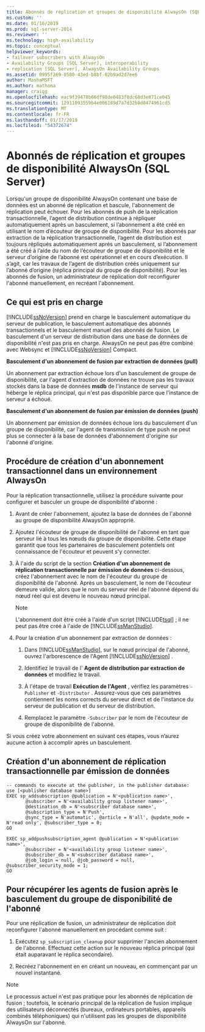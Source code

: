 ```yaml
---
title: Abonnés de réplication et groupes de disponibilité AlwaysOn (SQL Server) | Microsoft Docs
ms.custom: ''
ms.date: 01/16/2019
ms.prod: sql-server-2014
ms.reviewer: ''
ms.technology: high-availability
ms.topic: conceptual
helpviewer_keywords:
- failover subscribers with AlwaysOn
- Availability Groups [SQL Server], interoperability
- replication [SQL Server], AlwaysOn Availability Groups
ms.assetid: 0995f269-0580-43ed-b8bf-02b9ad2d7ee6
author: MashaMSFT
ms.author: mathoma
manager: craigg
ms.openlocfilehash: eac9f39478b66df98de0483f8dc68d3e671ce045
ms.sourcegitcommit: 12911093559b4e006189d7a7d32b8d0474961cd5
ms.translationtype: MT
ms.contentlocale: fr-FR
ms.lasthandoff: 01/17/2019
ms.locfileid: "54372674"
---
```

# <a name="replication-subscribers-and-alwayson-availability-groups-sql-server"></a>Abonnés de réplication et groupes de disponibilité AlwaysOn (SQL Server)
  Lorsqu'un groupe de disponibilité AlwaysOn contenant une base de données est un abonné de réplication et bascule, l'abonnement de réplication peut échouer. Pour les abonnés de push de la réplication transactionnelle, l’agent de distribution continue à répliquer automatiquement après un basculement, si l’abonnement a été créé en utilisant le nom d’écouteur de groupe de disponibilité. Pour les abonnés par extraction de la réplication transactionnelle, l’agent de distribution est toujours répliqués automatiquement après un basculement, si l’abonnement a été créé à l’aide du nom de l’écouteur de groupe de disponibilité et le serveur d’origine de l’abonné est opérationnel et en cours d’exécution. Il s’agit, car les travaux de l’agent de distribution créés uniquement sur l’abonné d’origine (réplica principal du groupe de disponibilité). Pour les abonnés de fusion, un administrateur de réplication doit reconfigurer l'abonné manuellement, en recréant l'abonnement.  
  
## <a name="what-is-supported"></a>Ce qui est pris en charge  
 [!INCLUDE[ssNoVersion](../../../includes/ssnoversion-md.md)] prend en charge le basculement automatique du serveur de publication, le basculement automatique des abonnés transactionnels et le basculement manuel des abonnés de fusion. Le basculement d'un serveur de distribution dans une base de données de disponibilité n'est pas pris en charge. AlwaysOn ne peut pas être combiné avec Websync et [!INCLUDE[ssNoVersion](../../../includes/ssnoversion-md.md)] Compact.  
  
 **Basculement d'un abonnement de fusion par extraction de données (pull)**  
  
 Un abonnement par extraction échoue lors d'un basculement de groupe de disponibilité, car l'agent d'extraction de données ne trouve pas les travaux stockés dans la base de données **msdb** de l'instance de serveur qui héberge le réplica principal, qui n'est pas disponible parce que l'instance de serveur a échoué.  
  
 **Basculement d'un abonnement de fusion par émission de données (push)**  
  
 Un abonnement par émission de données échoue lors du basculement d'un groupe de disponibilité, car l'agent de transmission de type push ne peut plus se connecter à la base de données d'abonnement d'origine sur l'abonné d'origine.  
  
## <a name="how-to-create-transactional-subscription-in-an-alwayson-environment"></a>Procédure de création d'un abonnement transactionnel dans un environnement AlwaysOn  
 Pour la réplication transactionnelle, utilisez la procédure suivante pour configurer et basculer un groupe de disponibilité d'abonné :  
  
1.  Avant de créer l'abonnement, ajoutez la base de données de l'abonné au groupe de disponibilité AlwaysOn approprié.  
  
2.  Ajoutez l'écouteur de groupe de disponibilité de l'abonné en tant que serveur lié à tous les nœuds du groupe de disponibilité. Cette étape garantit que tous les partenaires de basculement potentiels ont connaissance de l'écouteur et peuvent s'y connecter.  
  
3.  À l'aide du script de la section **Création d'un abonnement de réplication transactionnelle par émission de données** ci-dessous, créez l'abonnement avec le nom de l'écouteur du groupe de disponibilité de l'abonné. Après un basculement, le nom de l'écouteur demeure valide, alors que le nom du serveur réel de l'abonné dépend du nœud réel qui est devenu le nouveau nœud principal.  
  
    > [!NOTE]  
    >  L'abonnement doit être créé à l'aide d'un script [!INCLUDE[tsql](../../../includes/tsql-md.md)] ; il ne peut pas être créé à l'aide de [!INCLUDE[ssManStudio](../../../includes/ssmanstudio-md.md)].  
  
4.  Pour la création d'un abonnement par extraction de données :  
  
    1.  Dans [!INCLUDE[ssManStudio](../../../includes/ssmanstudio-md.md)], sur le nœud principal de l'abonné, ouvrez l'arborescence de l'Agent [!INCLUDE[ssNoVersion](../../../includes/ssnoversion-md.md)] .  
  
    2.  Identifiez le travail de l' **Agent de distribution par extraction de données** et modifiez le travail.  
  
    3.  À l'étape de travail **Exécution de l'Agent** , vérifiez les paramètres `-Publisher` et `-Distributor` . Assurez-vous que ces paramètres contiennent les noms corrects du serveur direct et de l'instance du serveur de publication et du serveur de distribution.  
  
    4.  Remplacez le paramètre `-Subscriber` par le nom de l'écouteur de groupe de disponibilité de l'abonné.  
  
 Si vous créez votre abonnement en suivant ces étapes, vous n’aurez aucune action à accomplir après un basculement.  
  
## <a name="creating-a-transactional-replication-push-subscription"></a>Création d'un abonnement de réplication transactionnelle par émission de données  
  
```  
-- commands to execute at the publisher, in the publisher database:  
use [<publisher database name>]  
EXEC sp_addsubscription @publication = N'<publication name>',   
       @subscriber = N'<availability group listener name>',   
       @destination_db = N'<subscriber database name>',   
       @subscription_type = N'Push',   
       @sync_type = N'automatic', @article = N'all', @update_mode = N'read only', @subscriber_type = 0;  
GO  
  
EXEC sp_addpushsubscription_agent @publication = N'<publication name>',   
       @subscriber = N'<availability group listener name>',   
       @subscriber_db = N'<subscriber database name>',   
       @job_login = null, @job_password = null, @subscriber_security_mode = 1;  
GO  
```  
  
## <a name="to-resume-the-merge-agents-after-the-availability-group-of-the-subscriber-fails-over"></a>Pour récupérer les agents de fusion après le basculement du groupe de disponibilité de l'abonné  
 Pour une réplication de fusion, un administrateur de réplication doit reconfigurer l'abonné manuellement en procédant comme suit :  
  
1.  Exécutez `sp_subscription_cleanup` pour supprimer l'ancien abonnement de l'abonné. Effectuez cette action sur le nouveau réplica principal (qui était auparavant le réplica secondaire).  
  
2.  Recréez l'abonnement en en créant un nouveau, en commençant par un nouvel instantané.  
  
> [!NOTE]  
>  Le processus actuel n'est pas pratique pour les abonnés de réplication de fusion ; toutefois, le scénario principal de la réplication de fusion implique des utilisateurs déconnectés (bureaux, ordinateurs portables, appareils combinés téléphoniques) qui n'utilisent pas les groupes de disponibilité AlwaysOn sur l'abonné.  
  
  
